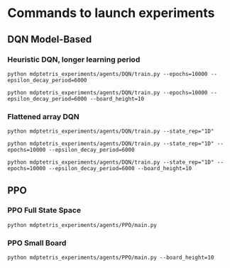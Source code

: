 # Commands to launch experiments

## DQN Model-Based
### Heuristic DQN, longer learning period 
`python mdptetris_experiments/agents/DQN/train.py --epochs=10000 --epsilon_decay_period=6000`

`python mdptetris_experiments/agents/DQN/train.py --epochs=10000 --epsilon_decay_period=6000 --board_height=10`

### Flattened array DQN
`python mdptetris_experiments/agents/DQN/train.py --state_rep="1D"`

`python mdptetris_experiments/agents/DQN/train.py --state_rep="1D" --epochs=10000 --epsilon_decay_period=6000`

`python mdptetris_experiments/agents/DQN/train.py --state_rep="1D" --epochs=10000 --epsilon_decay_period=6000 --board_height=10`

## PPO
### PPO Full State Space
`python mdptetris_experiments/agents/PPO/main.py`

### PPO Small Board
`python mdptetris_experiments/agents/PPO/main.py --board_height=10`